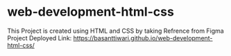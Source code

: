 # web-development-html-css
This Project is created using HTML and CSS by taking Refrence from Figma
Project Deployed Link: https://basanttiwari.github.io/web-development-html-css/
